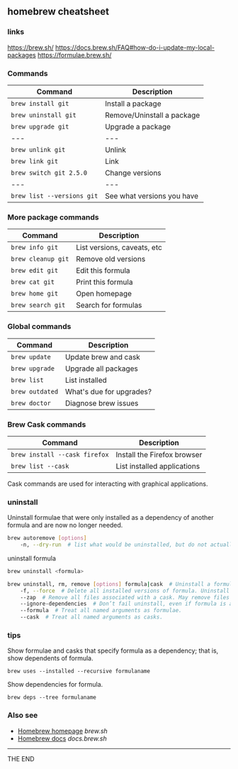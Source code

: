 ## homebrew cheatsheet

### links
https://brew.sh/
https://docs.brew.sh/FAQ#how-do-i-update-my-local-packages
https://formulae.brew.sh/

### Commands

| Command                    | Description                 |
| ---                        | ---                         |
| `brew install git`         | Install a package           |
| `brew uninstall git`       | Remove/Uninstall a package  |
| `brew upgrade git`         | Upgrade a package           |
| ---                        | ---                         |
| `brew unlink git`          | Unlink                      |
| `brew link git`            | Link                        |
| `brew switch git 2.5.0`    | Change versions             |
| ---                        | ---                         |
| `brew list --versions git` | See what versions you have  |

### More package commands

| Command                    | Description                 |
| ---                        | ---                         |
| `brew info git`            | List versions, caveats, etc |
| `brew cleanup git`         | Remove old versions         |
| `brew edit git`            | Edit this formula           |
| `brew cat git`             | Print this formula          |
| `brew home git`            | Open homepage               |
| `brew search git`          | Search for formulas         |

### Global commands

| Command         | Description              |
| ---             | ---                      |
| `brew update`   | Update brew and cask     |
| `brew upgrade`  | Upgrade all packages     |
| `brew list`     | List installed           |
| `brew outdated` | What's due for upgrades? |
| `brew doctor`   | Diagnose brew issues     |

### Brew Cask commands

| Command                       | Description                           |
| ---                           | ---                                   |
| `brew install --cask firefox` | Install the Firefox browser           |
| `brew list --cask`            | List installed applications           |

Cask commands are used for interacting with graphical applications.

### uninstall

Uninstall formulae that were only installed as
a dependency of another formula and are now no longer needed.

```bash
brew autoremove [options]
    -n, --dry-run  # list what would be uninstalled, but do not actually uninstall anything.
```

uninstall formula

```bash
brew uninstall <formula>

brew uninstall, rm, remove [options] formula|cask  # Uninstall a formula or cask.
    -f, --force  # Delete all installed versions of formula. Uninstall even if cask is not installed, overwrite existing files and ignore errors when removing files.
    --zap  # Remove all files associated with a cask. May remove files which are shared between applications.
    --ignore-dependencies  # Don’t fail uninstall, even if formula is a dependency of any installed formulae.
    --formula  # Treat all named arguments as formulae.
    --cask  # Treat all named arguments as casks.
```

### tips

Show formulae and casks that specify formula as a dependency; that is, show
dependents of formula.
```
brew uses --installed --recursive formulaname
```

Show dependencies for formula.
```
brew deps --tree formulaname
```

### Also see

* [Homebrew homepage](https://brew.sh/) _brew.sh_
* [Homebrew docs](https://docs.brew.sh) _docs.brew.sh_

---

THE END
